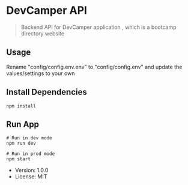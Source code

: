 # DevCamper API

> Backend API for DevCamper application , which is a bootcamp directory
> website


## Usage

Rename "config/config.env.env" to "config/config.env" and update
the values/settings to your own

## Install Dependencies
```
npm install
```

## Run App
```
# Run in dev mode
npm run dev

# Run in prod mode
npm start
```

- Version: 1.0.0
- License: MIT
